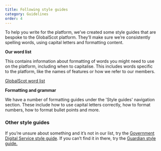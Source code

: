 ```yaml
---
title: Following style guides
category: Guidelines
order: 4
---
```


To help you write for the platform, we’ve created some style guides that are bespoke to the GlobalScot platform. They’ll make sure we’re consistently spelling words, using capital letters and formatting content.  

**Our word list**

This contains information about formatting of words you might need to use on the platform, including when to capitalise. This includes words specific to the platform, like the names of features or how we refer to our members.

[GlobalScot word list](https://scotentsd.github.io/styleguide/Content/12-word-list.html/)

**Formatting and grammar**

We have a number of formatting guides under the 'Style guides' navigation section. These include how to use capital letters correctly, how to format numbers, how to format bullet points and more. 


### Other style guides ###

If you’re unsure about something and it’s not in our list, try the [Government Digital Service style guide](https://www.gov.uk/guidance/style-guide/a-to-z-of-gov-uk-style). If you can’t find it in there, try the [Guardian style guide.](https://www.theguardian.com/guardian-observer-style-guide-a)
